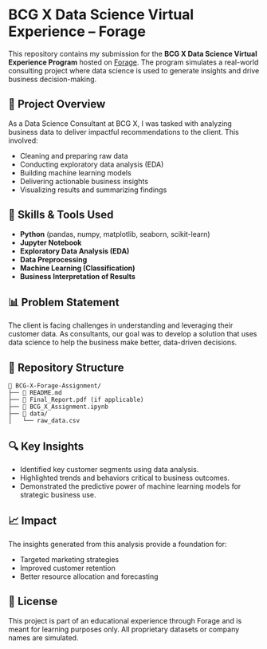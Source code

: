 # BCG X Data Science Virtual Experience – Forage

This repository contains my submission for the **BCG X Data Science Virtual Experience Program** hosted on [Forage](https://www.theforage.com/). The program simulates a real-world consulting project where data science is used to generate insights and drive business decision-making.

## 🚀 Project Overview

As a Data Science Consultant at BCG X, I was tasked with analyzing business data to deliver impactful recommendations to the client. This involved:

- Cleaning and preparing raw data
- Conducting exploratory data analysis (EDA)
- Building machine learning models
- Delivering actionable business insights
- Visualizing results and summarizing findings

## 🧠 Skills & Tools Used

- **Python** (pandas, numpy, matplotlib, seaborn, scikit-learn)
- **Jupyter Notebook**
- **Exploratory Data Analysis (EDA)**
- **Data Preprocessing**
- **Machine Learning (Classification)**
- **Business Interpretation of Results**

## 📊 Problem Statement

The client is facing challenges in understanding and leveraging their customer data. As consultants, our goal was to develop a solution that uses data science to help the business make better, data-driven decisions.

## 📁 Repository Structure

```
📂 BCG-X-Forage-Assignment/
├── 📜 README.md
├── 📜 Final_Report.pdf (if applicable)
├── 📓 BCG_X_Assignment.ipynb
├── 📁 data/
│   └── raw_data.csv
```

## 🔍 Key Insights

- Identified key customer segments using data analysis.
- Highlighted trends and behaviors critical to business outcomes.
- Demonstrated the predictive power of machine learning models for strategic business use.

## 📈 Impact

The insights generated from this analysis provide a foundation for:

- Targeted marketing strategies
- Improved customer retention
- Better resource allocation and forecasting

## 📜 License

This project is part of an educational experience through Forage and is meant for learning purposes only. All proprietary datasets or company names are simulated.
